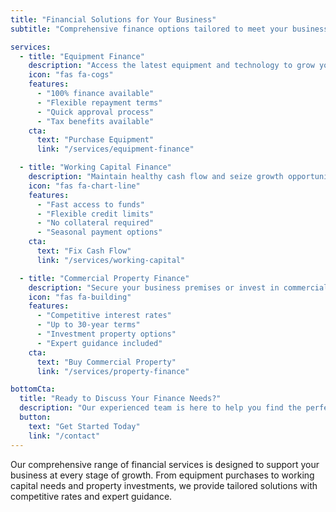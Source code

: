 ```yaml
---
title: "Financial Solutions for Your Business"
subtitle: "Comprehensive finance options tailored to meet your business needs and drive growth."

services:
  - title: "Equipment Finance"
    description: "Access the latest equipment and technology to grow your business without upfront capital investment."
    icon: "fas fa-cogs"
    features:
      - "100% finance available"
      - "Flexible repayment terms"
      - "Quick approval process"
      - "Tax benefits available"
    cta:
      text: "Purchase Equipment"
      link: "/services/equipment-finance"

  - title: "Working Capital Finance"
    description: "Maintain healthy cash flow and seize growth opportunities with our working capital solutions."
    icon: "fas fa-chart-line"
    features:
      - "Fast access to funds"
      - "Flexible credit limits"
      - "No collateral required"
      - "Seasonal payment options"
    cta:
      text: "Fix Cash Flow"
      link: "/services/working-capital"

  - title: "Commercial Property Finance"
    description: "Secure your business premises or invest in commercial real estate with competitive rates."
    icon: "fas fa-building"
    features:
      - "Competitive interest rates"
      - "Up to 30-year terms"
      - "Investment property options"
      - "Expert guidance included"
    cta:
      text: "Buy Commercial Property"
      link: "/services/property-finance"

bottomCta:
  title: "Ready to Discuss Your Finance Needs?"
  description: "Our experienced team is here to help you find the perfect financial solution for your business."
  button:
    text: "Get Started Today"
    link: "/contact"
---
```


Our comprehensive range of financial services is designed to support your business at every stage of growth. From equipment purchases to working capital needs and property investments, we provide tailored solutions with competitive rates and expert guidance.